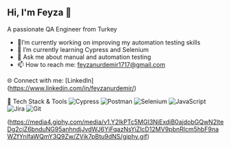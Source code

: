 ## Hi, I'm Feyza 👋
A passionate QA Engineer from Turkey 


- 🔭I’m currently working on improving my automation testing skills 
- 🌱 I’m currently learning Cypress and Selenium
- 💬 Ask me about manual and automation testing
- 📫 How to reach me: feyzanurdemir1717@gmail.com

🌐 Connect with me:
[LinkedIn] (https://www.linkedin.com/in/feyzanurdemir/)

 🧩 Tech Stack & Tools
![Cypress](https://img.shields.io/badge/Cypress-17202C?style=for-the-badge&logo=cypress&logoColor=white)
![Postman](https://img.shields.io/badge/Postman-FF6C37?style=for-the-badge&logo=postman&logoColor=white)
![Selenium](https://img.shields.io/badge/Selenium-43B02A?style=for-the-badge&logo=selenium&logoColor=white)
![JavaScript](https://img.shields.io/badge/JavaScript-F7DF1E?style=for-the-badge&logo=javascript&logoColor=black)
![Jira](https://img.shields.io/badge/Jira-0052CC?style=for-the-badge&logo=jira&logoColor=white)
![Git](https://img.shields.io/badge/Git-F05032?style=for-the-badge&logo=git&logoColor=white)


(https://media4.giphy.com/media/v1.Y2lkPTc5MGI3NjExdjB0ajdobGQwN2lteDg2cjZ6bnduNG95anhndjJvdWJ6YjFqazNsYiZlcD12MV9pbnRlcm5hbF9naWZfYnlfaWQmY3Q9Zw/ZVik7pBtu9dNS/giphy.gif)

